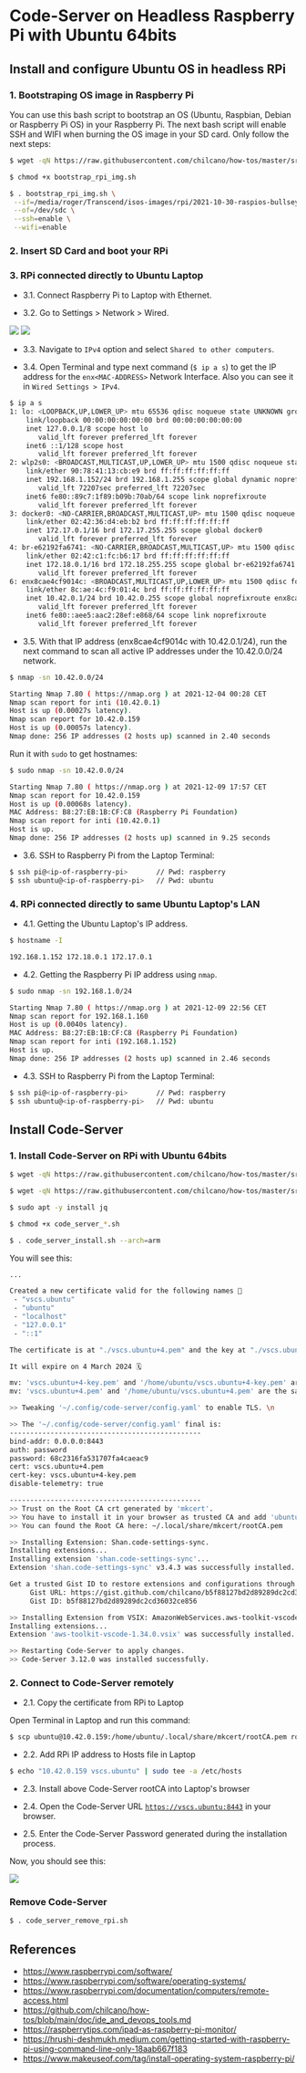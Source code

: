 # Code-Server on Headless Raspberry Pi with Ubuntu 64bits

## Install and configure Ubuntu OS in headless RPi 

### 1. Bootstraping OS image in Raspberry Pi

You can use this bash script to bootstrap an OS (Ubuntu, Raspbian, Debian or Raspberry Pi OS) in your Raspberry Pi. 
The next bash script will enable SSH and WIFI when burning the OS image in your SD card. Only follow the next steps:

```sh
$ wget -qN https://raw.githubusercontent.com/chilcano/how-tos/master/src/bootstrap_rpi_img.sh

$ chmod +x bootstrap_rpi_img.sh

$ . bootstrap_rpi_img.sh \
 --if=/media/roger/Transcend/isos-images/rpi/2021-10-30-raspios-bullseye-armhf.zip \
 --of=/dev/sdc \
 --ssh=enable \
 --wifi=enable
```

### 2. Insert SD Card and boot your RPi


### 3. RPi connected directly to Ubuntu Laptop

* 3.1. Connect Raspberry Pi to Laptop with Ethernet.

* 3.2. Go to Settings > Network > Wired.

![](img/code-server-headless-rpi-ubuntu-64bits-network-connection-01.png)
![](img/code-server-headless-rpi-ubuntu-64bits-network-connection-02.png)

* 3.3. Navigate to `IPv4` option and select `Shared to other computers`.

* 3.4. Open Terminal and type next command (`$ ip a s`) to get the IP address for the `enx<MAC-ADDRESS>` Network Interface. Also you can see it in `Wired Settings > IPv4`. 

```sh
$ ip a s
1: lo: <LOOPBACK,UP,LOWER_UP> mtu 65536 qdisc noqueue state UNKNOWN group default qlen 1000
    link/loopback 00:00:00:00:00:00 brd 00:00:00:00:00:00
    inet 127.0.0.1/8 scope host lo
       valid_lft forever preferred_lft forever
    inet6 ::1/128 scope host 
       valid_lft forever preferred_lft forever
2: wlp2s0: <BROADCAST,MULTICAST,UP,LOWER_UP> mtu 1500 qdisc noqueue state UP group default qlen 1000
    link/ether 90:78:41:13:cb:e9 brd ff:ff:ff:ff:ff:ff
    inet 192.168.1.152/24 brd 192.168.1.255 scope global dynamic noprefixroute wlp2s0
       valid_lft 72207sec preferred_lft 72207sec
    inet6 fe80::89c7:1f89:b09b:70ab/64 scope link noprefixroute 
       valid_lft forever preferred_lft forever
3: docker0: <NO-CARRIER,BROADCAST,MULTICAST,UP> mtu 1500 qdisc noqueue state DOWN group default 
    link/ether 02:42:36:d4:eb:b2 brd ff:ff:ff:ff:ff:ff
    inet 172.17.0.1/16 brd 172.17.255.255 scope global docker0
       valid_lft forever preferred_lft forever
4: br-e62192fa6741: <NO-CARRIER,BROADCAST,MULTICAST,UP> mtu 1500 qdisc noqueue state DOWN group default 
    link/ether 02:42:c1:fc:b6:17 brd ff:ff:ff:ff:ff:ff
    inet 172.18.0.1/16 brd 172.18.255.255 scope global br-e62192fa6741
       valid_lft forever preferred_lft forever
6: enx8cae4cf9014c: <BROADCAST,MULTICAST,UP,LOWER_UP> mtu 1500 qdisc fq_codel state UP group default qlen 1000
    link/ether 8c:ae:4c:f9:01:4c brd ff:ff:ff:ff:ff:ff
    inet 10.42.0.1/24 brd 10.42.0.255 scope global noprefixroute enx8cae4cf9014c
       valid_lft forever preferred_lft forever
    inet6 fe80::aee5:aac2:28ef:e868/64 scope link noprefixroute 
       valid_lft forever preferred_lft forever
```

* 3.5. With that IP address (enx8cae4cf9014c with 10.42.0.1/24), run the next command to scan all active IP addresses under the 10.42.0.0/24 network.

```sh
$ nmap -sn 10.42.0.0/24

Starting Nmap 7.80 ( https://nmap.org ) at 2021-12-04 00:28 CET
Nmap scan report for inti (10.42.0.1)
Host is up (0.00027s latency).
Nmap scan report for 10.42.0.159
Host is up (0.00057s latency).
Nmap done: 256 IP addresses (2 hosts up) scanned in 2.40 seconds
```

Run it with `sudo` to get hostnames:

```sh
$ sudo nmap -sn 10.42.0.0/24

Starting Nmap 7.80 ( https://nmap.org ) at 2021-12-09 17:57 CET
Nmap scan report for 10.42.0.159
Host is up (0.00068s latency).
MAC Address: B8:27:EB:1B:CF:C8 (Raspberry Pi Foundation)
Nmap scan report for inti (10.42.0.1)
Host is up.
Nmap done: 256 IP addresses (2 hosts up) scanned in 9.25 seconds
```

* 3.6. SSH to Raspberry Pi from the Laptop Terminal: 

```sh
$ ssh pi@<ip-of-raspberry-pi>       // Pwd: raspberry
$ ssh ubuntu@<ip-of-raspberry-pi>   // Pwd: ubuntu
```

### 4. RPi connected directly to same Ubuntu Laptop's LAN

* 4.1. Getting the Ubuntu Laptop's IP address.

```sh
$ hostname -I

192.168.1.152 172.18.0.1 172.17.0.1
```

* 4.2. Getting the Raspberry Pi IP address using `nmap`.

```sh
$ sudo nmap -sn 192.168.1.0/24

Starting Nmap 7.80 ( https://nmap.org ) at 2021-12-09 22:56 CET
Nmap scan report for 192.168.1.160
Host is up (0.0040s latency).
MAC Address: B8:27:EB:1B:CF:C8 (Raspberry Pi Foundation)
Nmap scan report for inti (192.168.1.152)
Host is up.
Nmap done: 256 IP addresses (2 hosts up) scanned in 2.46 seconds
```

* 4.3. SSH to Raspberry Pi from the Laptop Terminal: 

```sh
$ ssh pi@<ip-of-raspberry-pi>       // Pwd: raspberry
$ ssh ubuntu@<ip-of-raspberry-pi>   // Pwd: ubuntu
```

## Install Code-Server

### 1. Install Code-Server on RPi with Ubuntu 64bits

```sh
$ wget -qN https://raw.githubusercontent.com/chilcano/how-tos/master/src/code_server_install.sh

$ wget -qN https://raw.githubusercontent.com/chilcano/how-tos/master/src/code_server_remove.sh

$ sudo apt -y install jq

$ chmod +x code_server_*.sh

$ . code_server_install.sh --arch=arm
```

You will see this:
```sh
...

Created a new certificate valid for the following names 📜
 - "vscs.ubuntu"
 - "ubuntu"
 - "localhost"
 - "127.0.0.1"
 - "::1"

The certificate is at "./vscs.ubuntu+4.pem" and the key at "./vscs.ubuntu+4-key.pem" ✅

It will expire on 4 March 2024 🗓

mv: 'vscs.ubuntu+4-key.pem' and '/home/ubuntu/vscs.ubuntu+4-key.pem' are the same file
mv: 'vscs.ubuntu+4.pem' and '/home/ubuntu/vscs.ubuntu+4.pem' are the same file

>> Tweaking '~/.config/code-server/config.yaml' to enable TLS. \n

>> The '~/.config/code-server/config.yaml' final is: 
-----------------------------------------------
bind-addr: 0.0.0.0:8443
auth: password
password: 68c2316fa531707fa4caeac9
cert: vscs.ubuntu+4.pem
cert-key: vscs.ubuntu+4-key.pem
disable-telemetry: true

-----------------------------------------------
>> Trust on the Root CA crt generated by 'mkcert'.
>> You have to install it in your browser as trusted CA and add 'ubuntu 192.168.1.44' in your '/etc/hosts' file.
>> You can found the Root CA here: ~/.local/share/mkcert/rootCA.pem 

>> Installing Extension: Shan.code-settings-sync. 
Installing extensions...
Installing extension 'shan.code-settings-sync'...
Extension 'shan.code-settings-sync' v3.4.3 was successfully installed.

Get a trusted Gist ID to restore extensions and configurations through Settings-Sync extension:
	 Gist URL: https://gist.github.com/chilcano/b5f88127bd2d89289dc2cd36032ce856 
	 Gist ID: b5f88127bd2d89289dc2cd36032ce856 

>> Installing Extension from VSIX: AmazonWebServices.aws-toolkit-vscode. 
Installing extensions...
Extension 'aws-toolkit-vscode-1.34.0.vsix' was successfully installed.

>> Restarting Code-Server to apply changes. 
>> Code-Server 3.12.0 was installed successfully. 
```

### 2. Connect to Code-Server remotely

* 2.1. Copy the certificate from RPi to Laptop

Open Terminal in Laptop and run this command:
```sh
$ scp ubuntu@10.42.0.159:/home/ubuntu/.local/share/mkcert/rootCA.pem rootCA.pem
```

* 2.2. Add RPi IP address to Hosts file in Laptop

```sh
$ echo "10.42.0.159	vscs.ubuntu" | sudo tee -a /etc/hosts
```

* 2.3. Install above Code-Server rootCA into Laptop's browser

* 2.4. Open the Code-Server URL [`https://vscs.ubuntu:8443`](https://vscs.ubuntu:8443) in your browser.

* 2.5. Enter the Code-Server Password generated during the installation process.

Now, you should see this:

![](img/code-server-headless-rpi-ubuntu-64bits-network-connection-03.png)


### Remove Code-Server

```sh
$ . code_server_remove_rpi.sh
```

## References
- https://www.raspberrypi.com/software/
- https://www.raspberrypi.com/software/operating-systems/
- https://www.raspberrypi.com/documentation/computers/remote-access.html
- https://github.com/chilcano/how-tos/blob/main/doc/ide_and_devops_tools.md
- https://raspberrytips.com/ipad-as-raspberry-pi-monitor/
- https://hrushi-deshmukh.medium.com/getting-started-with-raspberry-pi-using-command-line-only-18aab667f183
- https://www.makeuseof.com/tag/install-operating-system-raspberry-pi/